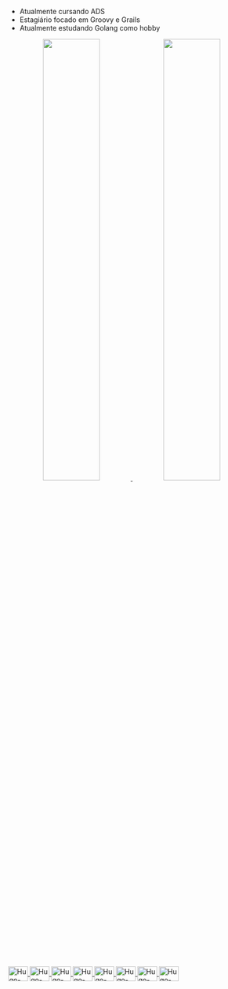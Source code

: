 - Atualmente cursando ADS
- Estagiário focado em Groovy e Grails
- Atualmente estudando Golang como hobby

<div align="center">
  <a href="https://github.com/0MiniUgo">
  <img width="48%" src="https://github-readme-stats.vercel.app/api?username=0MiniUgo&show_icons=true&theme=aura&include_all_commits=true&count_private=true"/>
  <img width="48%" src="https://github-readme-stats.vercel.app/api/top-langs/?username=0MiniUgo&layout=compact&langs_count=7&theme=aura&count_private=true"/>
</div>
  
  <div style="display: inline_block"><br>
  <img align="center" alt="Hugo-Python" height="30" width="40" src="https://cdn.jsdelivr.net/gh/devicons/devicon/icons/python/python-original.svg">
  <img align="center" alt="Hugo-Js" height="30" width="40" src="https://cdn.jsdelivr.net/gh/devicons/devicon/icons/javascript/javascript-original.svg">
  <img align="center" alt="Hugo-Java" height="30" width="40" src="https://cdn.jsdelivr.net/gh/devicons/devicon/icons/java/java-original.svg">
  <img align="center" alt="Hugo-Spring" height="30" width="40" src="https://cdn.jsdelivr.net/gh/devicons/devicon/icons/spring/spring-original.svg"">
  <img align="center" alt="Hugo-Elixir" height="30" width="40" src="https://cdn.jsdelivr.net/gh/devicons/devicon/icons/elixir/elixir-original.svg">
  <img align="center" alt="Hugo-Git" height="30" width="40" src="https://cdn.jsdelivr.net/gh/devicons/devicon/icons/git/git-original.svg">
  <img align="center" alt="Hugo-Mysql" height="30" width="40" src="https://cdn.jsdelivr.net/gh/devicons/devicon/icons/mysql/mysql-original.svg">
  <img align="center" alt="Hugo-Postgresql" height="30" width="40" src="https://cdn.jsdelivr.net/gh/devicons/devicon/icons/postgresql/postgresql-original.svg">
          
    
</div>
  
  ##

